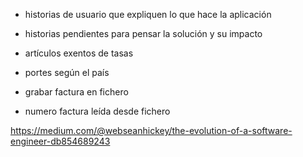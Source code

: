 - historias de usuario que expliquen lo que hace la aplicación
- historias pendientes para pensar la solución y su impacto

- artículos exentos de tasas
- portes según el país
- grabar factura en fichero
- numero factura leída desde fichero

https://medium.com/@webseanhickey/the-evolution-of-a-software-engineer-db854689243